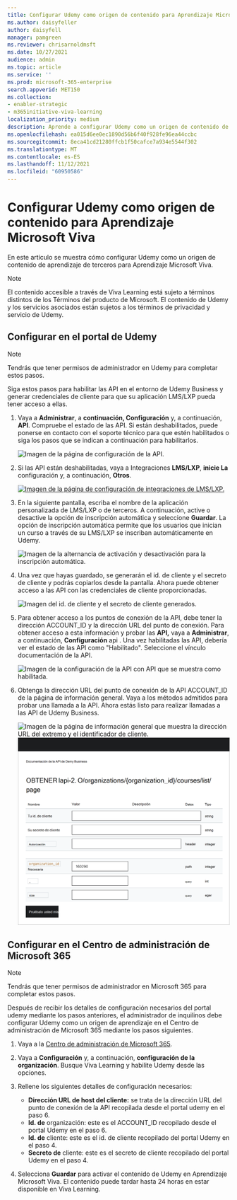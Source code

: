```yaml
---
title: Configurar Udemy como origen de contenido para Aprendizaje Microsoft Viva
ms.author: daisyfeller
author: daisyfell
manager: pamgreen
ms.reviewer: chrisarnoldmsft
ms.date: 10/27/2021
audience: admin
ms.topic: article
ms.service: ''
ms.prod: microsoft-365-enterprise
search.appverid: MET150
ms.collection:
- enabler-strategic
- m365initiative-viva-learning
localization_priority: medium
description: Aprende a configurar Udemy como un origen de contenido de aprendizaje para Aprendizaje Microsoft Viva.
ms.openlocfilehash: ea015d6ee0ec1890d56b6f40f928fe96ea44ccbc
ms.sourcegitcommit: 8eca41cd21280ffcb1f50cafce7a934e5544f302
ms.translationtype: MT
ms.contentlocale: es-ES
ms.lasthandoff: 11/12/2021
ms.locfileid: "60950586"
---
```

# <a name="configure-udemy-as-a-content-source-for-microsoft-viva-learning"></a>Configurar Udemy como origen de contenido para Aprendizaje Microsoft Viva

En este artículo se muestra cómo configurar Udemy como un origen de contenido de aprendizaje de terceros para Aprendizaje Microsoft Viva.

>[!NOTE]
>El contenido accesible a través de Viva Learning está sujeto a términos distintos de los Términos del producto de Microsoft. El contenido de Udemy y los servicios asociados están sujetos a los términos de privacidad y servicio de Udemy.

## <a name="configure-in-your-udemy-portal"></a>Configurar en el portal de Udemy

>[!NOTE]
>Tendrás que tener permisos de administrador en Udemy para completar estos pasos.

Siga estos pasos para habilitar las API en el entorno de Udemy Business y generar credenciales de cliente para que su aplicación LMS/LXP pueda tener acceso a ellas.

1. Vaya a **Administrar**, a **continuación, Configuración** y, a continuación, **API**. Compruebe el estado de las API. Si están deshabilitados, puede ponerse en contacto con el soporte técnico para que estén habilitados o siga los pasos que se indican a continuación para habilitarlos.

    ![Imagen de la página de configuración de la API.](../media/learning/udemy-1.png)

2. Si las API están deshabilitadas, vaya a Integraciones **LMS/LXP**, **inicie La** configuración y, a continuación, **Otros**.

    [![Imagen de la página de configuración de integraciones de LMS/LXP.](../media/learning/udemy-2small.png)](../media/learning/udemy-2.png#lightbox)

3. En la siguiente pantalla, escriba el nombre de la aplicación personalizada de LMS/LXP o de terceros. A continuación, active o desactive la opción de inscripción automática y seleccione **Guardar**. La opción de inscripción automática permite que los usuarios que inician un curso a través de su LMS/LXP se inscriban automáticamente en Udemy.

    ![Imagen de la alternancia de activación y desactivación para la inscripción automática.](../media/learning/udemy-3.png)

4. Una vez que hayas guardado, se generarán el id. de cliente y el secreto de cliente y podrás copiarlos desde la pantalla. Ahora puede obtener acceso a las API con las credenciales de cliente proporcionadas.

    ![Imagen del id. de cliente y el secreto de cliente generados.](../media/learning/udemy-4.png)

5. Para obtener acceso a los puntos de conexión de la API, debe tener la dirección ACCOUNT_ID y la dirección URL del punto de conexión. Para obtener acceso a esta información y probar las **API,** vaya a **Administrar**, a continuación, **Configuración** api . Una vez habilitadas las API, debería ver el estado de las API como "Habilitado". Seleccione el vínculo documentación de la API.

    ![Imagen de la configuración de la API con API que se muestra como habilitada.](../media/learning/udemy-5.png)

6. Obtenga la dirección URL del punto de conexión de la API ACCOUNT_ID de la página de información general. Vaya a los métodos admitidos para probar una llamada a la API. Ahora estás listo para realizar llamadas a las API de Udemy Business.

    ![Imagen de la página de información general que muestra la dirección URL del extremo y el identificador de cliente.](../media/learning/udemy-6.png)
    ![Imagen de la página Pruébalo usted mismo donde puede escribir la dirección URL y el id. de cliente.](../media/learning/udemy-7.png)

## <a name="configure-in-your-microsoft-365-admin-center"></a>Configurar en el Centro de administración de Microsoft 365

>[!NOTE]
>Tendrás que tener permisos de administrador en Microsoft 365 para completar estos pasos.

Después de recibir los detalles de configuración necesarios del portal udemy mediante los pasos anteriores, el administrador de inquilinos debe configurar Udemy como un origen de aprendizaje en el Centro de administración de Microsoft 365 mediante los pasos siguientes.

1. Vaya a la [Centro de administración de Microsoft 365](https://admin.microsoft.com).

2. Vaya a **Configuración** y, a continuación, **configuración de la organización**. Busque Viva Learning y habilite Udemy desde las opciones.

3. Rellene los siguientes detalles de configuración necesarios:

    - **Dirección URL de host del cliente:** se trata de la dirección URL del punto de conexión de la API recopilada desde el portal udemy en el paso 6.
    - **Id. de** organización: este es el ACCOUNT_ID recopilado desde el portal Udemy en el paso 6.
    - **Id. de** cliente: este es el id. de cliente recopilado del portal Udemy en el paso 4.
    - **Secreto de** cliente: este es el secreto de cliente recopilado del portal Udemy en el paso 4.

4. Selecciona **Guardar** para activar el contenido de Udemy en Aprendizaje Microsoft Viva. El contenido puede tardar hasta 24 horas en estar disponible en Viva Learning.
